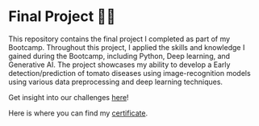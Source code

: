 # Final Project 🎉🎉
This repository contains the final project I completed as part of my Bootcamp. Throughout this project, I applied the skills and knowledge I gained during the Bootcamp, including Python, Deep learning, and Generative AI. The project showcases my ability to develop a Early detection/prediction of tomato diseases using image-recognition models using various data preprocessing and deep learning techniques.


Get insight into our challenges [here](<datascience_bootcamp_Final_project/Final project/Dr.-Greenthumb-Decoding-Nature-s-Needs>)!


Here is where you can find my [certificate](<https://www.linkedin.com/feed/update/urn:li:activity:7199749410291884032/>).
